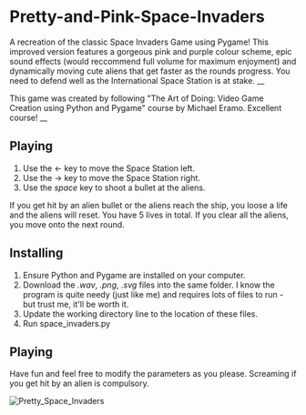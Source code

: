 # Pretty-and-Pink-Space-Invaders
A recreation of the classic Space Invaders Game using Pygame! This improved version features a gorgeous pink and purple colour scheme, epic sound effects (would reccommend full volume for maximum enjoyment) and dynamically moving cute aliens that get faster as the rounds progress. You need to defend well as the International Space Station is at stake. __

This game was created by following "The Art of Doing: Video Game Creation using Python and Pygame" course by Michael Eramo. Excellent course! __ 

## Playing ##
1. Use the &#8592; key to move the Space Station left.
2. Use the &#8594; key to move the Space Station right.
3. Use the *space* key to shoot a bullet at the aliens.

If you get hit by an alien bullet or the aliens reach the ship, you loose a life and the aliens will reset. You have 5 lives in total. If you clear all the aliens, you move onto the next round. 

## Installing ## 
1. Ensure Python and Pygame are installed on your computer.
2. Download the *.wav*, *.png*, *.svg* files  into the same folder. I know the program is quite needy (just like me) and requires lots of files to run - but trust me, it'll be worth it.
3. Update the working directory line to the location of these files. 
4. Run space_invaders.py

## Playing ##
Have fun and feel free to modify the parameters as you please. Screaming if you get hit by an alien is compulsory. 

![Pretty_Space_Invaders](https://github.com/user-attachments/assets/f5328254-894d-4c72-a293-ae5f177de90a)



